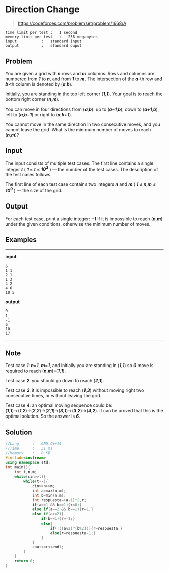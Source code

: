 # Direction Change

> https://codeforces.com/problemset/problem/1668/A

```
time limit per test	:	1 second
memory limit per test	:	256 megabytes
input			:	standard input
output			:	standard ouput
```

## Problem

You are given a grid with ***n*** rows and ***m*** columns. Rows and columns are numbered from ***1*** to ***n***, and from ***1*** to ***m***. The intersection of the ***a***-th row and ***b***-th column is denoted by (***a***,***b***).

Initially, you are standing in the top left corner (***1***,***1***). Your goal is to reach the bottom right corner (***n***,***m***).

You can move in four directions from (***a***,***b***): up to (***a−1***,***b***), down to (***a+1***,***b***), left to (***a***,***b−1***) or right to (***a***,***b+1***).

You cannot move in the same direction in two consecutive moves, and you cannot leave the grid. What is the minimum number of moves to reach (***n***,***m***)?

## Input

The input consists of multiple test cases. The first line contains a single integer ***t*** ( ***1*** ≤ ***t*** ≤ ***10<sup>3</sup>*** ) — the number of the test cases. The description of the test cases follows.

The first line of each test case contains two integers ***n*** and ***m*** ( ***1*** ≤ ***n***,***m*** ≤ ***10<sup>9</sup>*** ) — the size of the grid.

## Output

For each test case, print a single integer: ***−1*** if it is impossible to reach (***n***,***m***) under the given conditions, otherwise the minimum number of moves.

## Examples

---
**input**
```
6
1 1
2 1
1 3
4 2
4 6
10 5
```
**output**
```
0
1
-1
6
10
17
```
---

## Note

Test case ***1***: ***n***=***1***, ***m***=***1***, and initially you are standing in (***1***,***1***) so ***0*** move is required to reach (***n***,***m***)=(***1***,***1***).

Test case ***2***: you should go down to reach (***2***,***1***).

Test case ***3***: it is impossible to reach (***1***,***3***) without moving right two consecutive times, or without leaving the grid.

Test case ***4***: an optimal moving sequence could be: (***1***,***1***)→(***1***,***2***)→(***2***,***2***)→(***2***,***1***)→(***3***,***1***)→(***3***,***2***)→(***4***,***2***). It can be proved that this is the optimal solution. So the answer is ***6***.

## Solution

```c++
//Lang		:	GNU C++14
//Time		:	31 ms
//Memory	:	0 KB
#include<iostream>
using namespace std;
int main(){
	int t,n,m;
	while(cin>>t){
		while(t--){
			cin>>n>>m;
			int a=max(n,m);
			int b=min(n,m);
			int respuesta=(a-1)*2,r;
			if(a==1 && b==1){r=0;}
			else if(a==2 && b==1){r=1;}
			else if(a>=2){
				if(b==1){r=-1;}
				else{
					if(!((a%2)^(b%2))){r=respuesta;}
					else{r=respuesta-1;}
				}
			}
			cout<<r<<endl;
		}
	}
	return 0;
}
```

